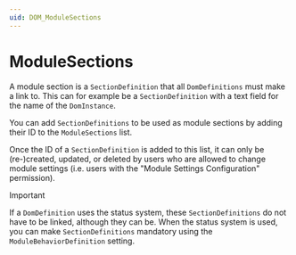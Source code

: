 ```yaml
---
uid: DOM_ModuleSections
---
```


# ModuleSections

A module section is a `SectionDefinition` that all `DomDefinitions` must make a link to. This can for example be a `SectionDefinition` with a text field for the name of the `DomInstance`.

You can add `SectionDefinitions` to be used as module sections by adding their ID to the `ModuleSections` list.

Once the ID of a `SectionDefinition` is added to this list, it can only be (re-)created, updated, or deleted by users who are allowed to change module settings (i.e. users with the "Module Settings Configuration" permission).

> [!IMPORTANT]
> If a `DomDefinition` uses the status system, these `SectionDefinitions` do not have to be linked, although they can be. When the status system is used, you can make `SectionDefinitions` mandatory using the `ModuleBehaviorDefinition` setting.
